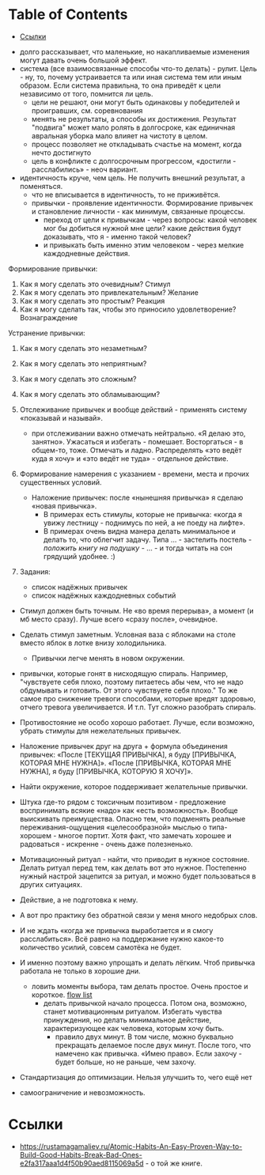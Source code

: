 
# Table of Contents

-   [Ссылки](#org1790604)

<div class="preview" id="org06fc412">
<p>

</p>

</div>

-   долго рассказывает, что маленькие, но накапливаемые изменения могут давать очень большой эффект.
-   система (все взаимосвязанные способы что-то делать) - рулит. Цель - ну, то, почему устраивается та или иная система тем или иным образом. Если система правильна, то она приведёт к цели независимо от того, помнится ли цель.
    -   цели не решают, они могут быть одинаковы у победителей и проигравших, см. соревнования
    -   менять не результаты, а способы их достижения. Результат "подвига" может мало ролять в долгосроке, как единичная авральная уборка мало влияет на чистоту в целом.
    -   процесс позволяет не откладывать счастье на момент, когда нечто достигнуто
    -   цель в конфликте с долгосрочным прогрессом, «достигли - расслабились» - неоч вариант.
-   идентичность круче, чем цель. Не получить внешний результат, а поменяться.
    -   что не вписывается в идентичность, то не приживётся.
    -   привычки - проявление идентичности. Формирование привычек и становление личности - как минимум, связанные процессы.
        -   переход от цели к привычкам - через вопросы: какой человек мог бы добиться нужной мне цели? какие действия будут доказывать, что я - именно такой человек?
        -   и привыкать быть именно этим человеком - через мелкие каждодневные действия.

Формирование привычки:

1.  Как я могу сделать это очевидным? Стимул
2.  Как я могу сделать это привлекательным? Желание
3.  Как я могу сделать это простым? Реакция
4.  Как я могу сделать так, чтобы это приносило удовлетворение? Вознаграждение

Устранение привычки:

1.  Как я могу сделать это незаметным?
2.  Как я могу сделать это неприятным?
3.  Как я могу сделать это сложным?
4.  Как я могу сделать это обламывающим?

5.  Отслеживание привычек и вообще действий - применять систему «показывай и называй».
    -   при отслеживании важно отмечать нейтрально. «Я делаю это, занятно». Ужасаться и избегать - помешает. Восторгаться - в общем-то, тоже. Отмечать и ладно. Распределять «это ведёт куда я хочу» и «это ведёт не туда» - отдельное действие.
6.  Формирование намерения с указанием - времени, места и прочих существенных условий.
    -   Наложение привычек: после «нынешняя привычка» я сделаю «новая привычка».
        -   В примерах есть стимулы, которые не привычка: «когда я увижу лестницу - поднимусь по ней, а не поеду на лифте».
        -   В примерах очень видна манера делать минимальное и делать то, что облегчит задачу. Типа &#x2026; - застелить постель - *положить книгу на подушку* - &#x2026; - и тогда читать на сон грядущий удобнее. :)
7.  Задания:
    -   список надёжных привычек
    -   список надёжных каждодневных событий

-   Стимул должен быть точным. Не «во время перерыва», а момент (и мб место сразу). Лучше всего «сразу после», очевидное.
-   Сделать стимул заметным. Условная ваза с яблоками на столе вместо яблок в лотке внизу холодильника.
    -   Привычки легче менять в новом окружении.
-   привычки, которые гонят в нисходящую спираль. Например, "чувствуете себя плохо, поэтому питаетесь абы чем, что не надо обдумывать и готовить. От этого чувствуете себя плохо." То же самое про снижение тревоги способами, которые вредят здоровью, отчего тревога увеличивается. И т.п. Тут сложно разобрать спираль.
-   Противостояние не особо хорошо работает. Лучше, если возможно, убрать стимулы для нежелательных привычек.

-   Наложение привычек друг на друга + формула объединения привычек: «После [ТЕКУЩАЯ ПРИВЫЧКА], я буду [ПРИВЫЧКА, КОТОРАЯ МНЕ НУЖНА]». «После [ПРИВЫЧКА, КОТОРАЯ МНЕ НУЖНА], я буду [ПРИВЫЧКА, КОТОРУЮ Я ХОЧУ]».
-   Найти окружение, которое поддерживает желательные привычки.
-   Штука где-то рядом с токсичным позитивом - предложение воспринимать всякие «надо» как «есть возможность». Вообще выискивать преимущества. Опасно тем, что подменять реальные переживания-ощущения «целесообразной» мыслью о типа-хорошем - многое портит. Хотя факт, что замечать хорошее и радоваться - искренне - очень даже полезненько.
-   Мотивационный ритуал - найти, что приводит в нужное состояние. Делать ритуал перед тем, как делать вот это нужное. Постепенно нужный настрой зацепится за ритуал, и можно будет пользоваться в других ситуациях.

-   Действие, а не подготовка к нему.
-   А вот про практику без обратной связи у меня много недобрых слов.
-   И не ждать «когда же привычка выработается и я смогу расслабиться». Всё равно на поддержание нужно какое-то количество усилий, совсем самотёка не будет.
-   И именно поэтому важно упрощать и делать лёгким. Чтоб привычка работала не только в хорошие дни.
    -   ловить моменты выбора, там делать простое. Очень простое и короткое. [flow list](20211108023110-flow_list.md)
        -   делать привычкой начало процесса. Потом она, возможно, станет мотивационным ритуалом. Избегать чувства принуждения, но делать минимальное действие, характеризующее как человека, которым хочу быть.
            -   правило двух минут. В том числе, можно буквально прекращать делаемое после двух минут. После того, что намечено как привычка. «Имею право». Если захочу - будет больше, но не раньше, чем захочу.
-   Стандартизация до оптимизации. Нельзя улучшить то, чего ещё нет

-   самоограничение и невозможность.


<a id="org1790604"></a>

# Ссылки

-   <https://rustamagamaliev.ru/Atomic-Habits-An-Easy-Proven-Way-to-Build-Good-Habits-Break-Bad-Ones-e2fa317aaa1d4f50b90aed8115069a5d> - о той же книге.

